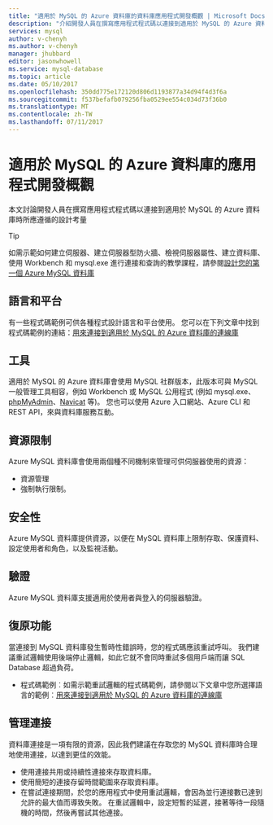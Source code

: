 ```yaml
---
title: "適用於 MySQL 的 Azure 資料庫的資料庫應用程式開發概觀 | Microsoft Docs"
description: "介紹開發人員在撰寫應用程式程式碼以連接到適用於 MySQL 的 Azure 資料庫時所應遵循的設計考量"
services: mysql
author: v-chenyh
ms.author: v-chenyh
manager: jhubbard
editor: jasonwhowell
ms.service: mysql-database
ms.topic: article
ms.date: 05/10/2017
ms.openlocfilehash: 350dd775e172120d806d1193877a34d94f4d3f6a
ms.sourcegitcommit: f537befafb079256fba0529ee554c034d73f36b0
ms.translationtype: MT
ms.contentlocale: zh-TW
ms.lasthandoff: 07/11/2017
---
```

# <a name="application-development-overview-for-azure-database-for-mysql"></a>適用於 MySQL 的 Azure 資料庫的應用程式開發概觀 
本文討論開發人員在撰寫應用程式程式碼以連接到適用於 MySQL 的 Azure 資料庫時所應遵循的設計考量 

> [!TIP]
> 如需示範如何建立伺服器、建立伺服器型防火牆、檢視伺服器屬性、建立資料庫、使用 Workbench 和 mysql.exe 進行連接和查詢的教學課程，請參閱[設計您的第一個 Azure MySQL 資料庫](tutorial-design-database-using-portal.md)

## <a name="language-and-platform"></a>語言和平台
有一些程式碼範例可供各種程式設計語言和平台使用。 您可以在下列文章中找到程式碼範例的連結：[用來連接到適用於 MySQL 的 Azure 資料庫的連線庫](concepts-connection-libraries.md)

## <a name="tools"></a>工具
適用於 MySQL 的 Azure 資料庫會使用 MySQL 社群版本，此版本可與 MySQL 一般管理工具相容，例如 Workbench 或 MySQL 公用程式 (例如 mysql.exe、[phpMyAdmin](https://www.phpmyadmin.net/)、[Navicat](https://www.navicat.com/products/navicat-for-mysql) 等)。 您也可以使用 Azure 入口網站、Azure CLI 和 REST API，來與資料庫服務互動。

## <a name="resource-limitations"></a>資源限制
Azure MySQL 資料庫會使用兩個種不同機制來管理可供伺服器使用的資源： 
- 資源管理 
- 強制執行限制。

## <a name="security"></a>安全性
Azure MySQL 資料庫提供資源，以便在 MySQL 資料庫上限制存取、保護資料、設定使用者和角色，以及監視活動。

## <a name="authentication"></a>驗證
Azure MySQL 資料庫支援適用於使用者與登入的伺服器驗證。

## <a name="resiliency"></a>復原功能
當連接到 MySQL 資料庫發生暫時性錯誤時，您的程式碼應該重試呼叫。 我們建議重試邏輯使用後端停止邏輯，如此它就不會同時重試多個用戶端而讓 SQL Database 超過負荷。

- 程式碼範例︰如需示範重試邏輯的程式碼範例，請參閱以下文章中您所選擇語言的範例︰[用來連接到適用於 MySQL 的 Azure 資料庫的連線庫](concepts-connection-libraries.md)

## <a name="managing-connections"></a>管理連接
資料庫連接是一項有限的資源，因此我們建議在存取您的 MySQL 資料庫時合理地使用連接，以達到更佳的效能。
- 使用連接共用或持續性連接來存取資料庫。
- 使用簡短的連接存留時間範圍來存取資料庫。 
- 在嘗試連接期間，於您的應用程式中使用重試邏輯，會因為並行連接數已達到允許的最大值而導致失敗。 在重試邏輯中，設定短暫的延遲，接著等待一段隨機的時間，然後再嘗試其他連接。